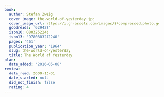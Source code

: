 ```yaml
---
book:
  author: Stefan Zweig
  cover_image: the-world-of-yesterday.jpg
  cover_image_url: https://i.gr-assets.com/images/S/compressed.photo.goodreads.com/books/1347696322l/629429.jpg
  goodreads: '629429'
  isbn10: 0803252242
  isbn13: '9780803252240'
  pages: '461'
  publication_year: '1964'
  slug: the-world-of-yesterday
  title: The World of Yesterday
plan:
  date_added: '2016-05-08'
review:
  date_read: 2008-12-01
  date_started: null
  did_not_finish: false
  rating: 4
---
```

